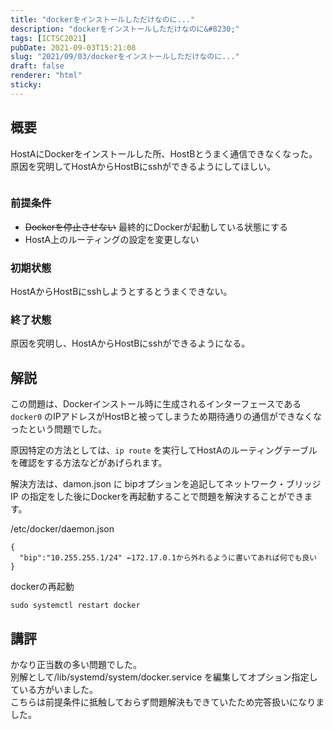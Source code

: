 ```yaml
---
title: "dockerをインストールしただけなのに..."
description: "dockerをインストールしただけなのに&#8230;"
tags: [ICTSC2021]
pubDate: 2021-09-03T15:21:08
slug: "2021/09/03/dockerをインストールしただけなのに..."
draft: false
renderer: "html"
sticky: 
---
```



<h2>概要</h2>



<p>HostAにDockerをインストールした所、HostBとうまく通信できなくなった。原因を究明してHostAからHostBにsshができるようにしてほしい。</p>



<figure class="wp-block-image"><img decoding="async" src="https://i.imgur.com/XXsgXPk.jpg.webp" alt=""/></figure>



<h3>前提条件</h3>



<ul><li><del>Dockerを停止させない</del> 最終的にDockerが起動している状態にする</li><li>HostA上のルーティングの設定を変更しない</li></ul>



<h3>初期状態</h3>



<p>HostAからHostBにsshしようとするとうまくできない。</p>



<h3>終了状態</h3>



<p>原因を究明し、HostAからHostBにsshができるようになる。</p>



<h2>解説</h2>



<p>この問題は、Dockerインストール時に生成されるインターフェースである<code>docker0</code> のIPアドレスがHostBと被ってしまうため期待通りの通信ができなくなったという問題でした。</p>



<p>原因特定の方法としては、<code>ip route</code> を実行してHostAのルーティングテーブルを確認をする方法などがあげられます。</p>



<p>解決方法は、damon.json に bipオプションを追記してネットワーク・ブリッジ IP の指定をした後にDockerを再起動することで問題を解決することができます。</p>



<p>/etc/docker/daemon.json</p>


<div class="wp-block-syntaxhighlighter-code "><pre class="brush: plain; title: ; title: ; notranslate" title=""><code>{
  &quot;bip&quot;:&quot;10.255.255.1/24&quot; ←172.17.0.1から外れるように書いてあれば何でも良い
}</code></pre></div>


<p>dockerの再起動</p>


<div class="wp-block-syntaxhighlighter-code "><pre class="brush: plain; title: ; title: ; notranslate" title=""><code>sudo systemctl restart docker</code></pre></div>


<h2>講評</h2>



<p>かなり正当数の多い問題でした。<br>
別解として/lib/systemd/system/docker.service を編集してオプション指定している方がいました。<br>
こちらは前提条件に抵触しておらず問題解決もできていたため完答扱いになりました。</p>
